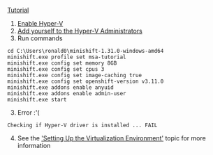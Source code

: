 [Tutorial](https://htmlpreview.github.io/?https://github.com/redhat-helloworld-msa/helloworld-msa/blob/master/readme.html)
1. [Enable Hyper-V](https://github.com/ronald0009/Leeme/blob/master/resources/hyperv001.md)
2. [Add yourself to the Hyper-V Administrators](https://github.com/ronald0009/Leeme/blob/master/resources/hyperv002.md)
3. Run commands
```
cd C:\Users\ronald0\minishift-1.31.0-windows-amd64
minishift.exe profile set msa-tutorial
minishift.exe config set memory 8GB
minishift.exe config set cpus 3
minishift.exe config set image-caching true
minishift.exe config set openshift-version v3.11.0
minishift.exe addons enable anyuid
minishift.exe addons enable admin-user
minishift.exe start
```
3. Error :'(
```
Checking if Hyper-V driver is installed ... FAIL
```
4. See the ['Setting Up the Virtualization Environment'](https://docs.okd.io/latest/minishift/getting-started/setting-up-virtualization-environment.html) topic for more information

